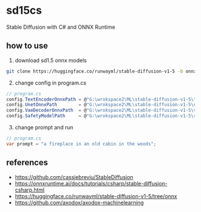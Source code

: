 # sd15cs
Stable Diffusion with C# and ONNX Runtime

## how to use

1. download sd1.5 onnx models

```bash
git clone https://huggingface.co/runwayml/stable-diffusion-v1-5 -b onnx
```

2. change config in program.cs

```csharp
// program.cs
config.TextEncoderOnnxPath = @"G:\wrokspace2\ML\stable-diffusion-v1-5\text_encoder\model.onnx";
config.UnetOnnxPath        = @"G:\wrokspace2\ML\stable-diffusion-v1-5\unet\model.onnx";
config.VaeDecoderOnnxPath  = @"G:\wrokspace2\ML\stable-diffusion-v1-5\vae_decoder\model.onnx";
config.SafetyModelPath     = @"G:\wrokspace2\ML\stable-diffusion-v1-5\safety_checker\model.onnx";
```

3. change prompt and run

```csharp
// program.cs
var prompt = "a fireplace in an old cabin in the woods";
```

## references
- https://github.com/cassiebreviu/StableDiffusion
- https://onnxruntime.ai/docs/tutorials/csharp/stable-diffusion-csharp.html
- https://huggingface.co/runwayml/stable-diffusion-v1-5/tree/onnx
- https://github.com/axodox/axodox-machinelearning

